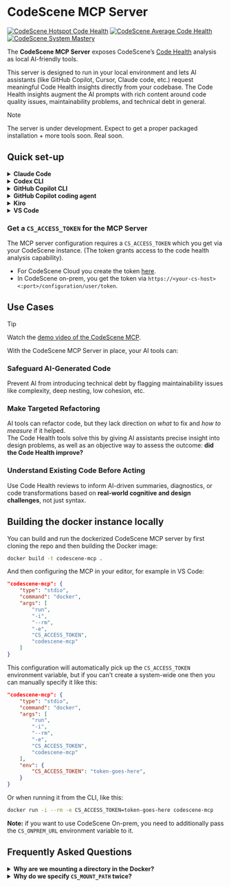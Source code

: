# CodeScene MCP Server

[![CodeScene Hotspot Code Health](https://codescene.io/projects/72556/status-badges/hotspot-code-health)](https://codescene.io/projects/72556)
[![CodeScene Average Code Health](https://codescene.io/projects/72556/status-badges/average-code-health)](https://codescene.io/projects/72556)
[![CodeScene System Mastery](https://codescene.io/projects/72556/status-badges/system-mastery)](https://codescene.io/projects/72556)

The **CodeScene MCP Server** exposes CodeScene’s [Code Health](https://codescene.com/product/code-health) analysis as local AI-friendly tools.

This server is designed to run in your local environment and lets AI assistants (like GitHub Copilot, Cursor, Claude code, etc.) request meaningful Code Health insights directly from your codebase. 
The Code Health insights augment the AI prompts with rich content around code quality issues, maintainability problems, and technical debt in general.

> [!NOTE]
> The server is under development. Expect to get a proper packaged installation + more tools soon. Real soon.

## Quick set-up

<details>

**<summary>Claude Code</summary>**

To connect with CodeScene Cloud:

```sh
claude mcp add codescene --env CS_ACCESS_TOKEN=<token> -- docker run -i --rm -e CS_ACCESS_TOKEN -e CS_MOUNT_PATH=<PATH_TO_CODE> --mount type=bind,src=<PATH_TO_CODE>,dst=/mount/,ro codescene/codescene-mcp
```

To connect with CodeScene On-prem:

```sh
claude mcp add codescene --env CS_ACCESS_TOKEN=<token> --env CS_ONPREM_URL=<url> -- docker run -i --rm -e CS_ACCESS_TOKEN -e CS_ONPREM_URL -e CS_MOUNT_PATH=<PATH_TO_CODE> --mount type=bind,src=<PATH_TO_CODE>,dst=/mount/,ro codescene/codescene-mcp
```

Make sure to replace the `<PATH_TO_CODE>` with the absolute path to the directory whose read-only access you want the CodeScene MCP server to have.

</details>

<details>

**<summary>Codex CLI</summary>**

Configure `~/.codex/config.toml` depending on whether or not you use Cloud or On-prem.

CodeScene Cloud:

```toml
[mcp_servers.codescene]
command = "docker"
args = ["run", "--rm", "-i", "-e", "CS_ACCESS_TOKEN", "-e", "CS_MOUNT_PATH=<PATH_TO_CODE>", "--mount", "type=bind,src=<PATH_TO_CODE>,dst=/mount/,ro", "codescene/codescene-mcp"]
env = { "CS_ACCESS_TOKEN" = "<YOUR_ACCESS_TOKEN>" }
```

CodeScene On-prem:

```toml
[mcp_servers.codescene]
command = "docker"
args = ["run", "--rm", "-i", "-e", "CS_ACCESS_TOKEN", "-e", "CS_ONPREM_URL", "-e", "CS_MOUNT_PATH=<PATH_TO_CODE>", "--mount", "type=bind,src=<PATH_TO_CODE>,dst=/mount/,ro", "codescene/codescene-mcp"]
env = { "CS_ACCESS_TOKEN" = "<YOUR_ACCESS_TOKEN>", "CS_ONPREM_URL" = "<URL>" }
```

Make sure to replace the `<PATH_TO_CODE>` with the absolute path to the directory whose read-only access you want the CodeScene MCP server to have.

</details>

<details>

**<summary>GitHub Copilot CLI</summary>**

After starting Copilot CLI, run the following command to add the CodeScene MCP server:

```sh
/mcp add
```

You will then need to provide information about the MCP server.

CodeScene Cloud:

- Server Name: `codescene`
- Server Type: `Local (Press 1)`
- Command: `docker`
- Arguments: `run, --rm, -i, -e, CS_ACCESS_TOKEN, -e, CS_MOUNT_PATH=<PATH_TO_CODE>, --mount, "type=bind,src=<PATH_TO_CODE>,dst=/mount/,ro", codescene/codescene-mcp`

CodeScene On-prem:

- Server Name: `codescene`
- Server Type: `Local (Press 1)`
- Command: `docker`
- Arguments: `run, --rm, -i, -e, CS_ACCESS_TOKEN, -e, CS_ONPREM_URL, -e, CS_MOUNT_PATH=<PATH_TO_CODE>, --mount, "type=bind,src=<PATH_TO_CODE>,dst=/mount/,ro", codescene/codescene-mcp`

Make sure to replace the `<PATH_TO_CODE>` with the absolute path to the directory whose read-only access you want the CodeScene MCP server to have.

</details>

<details>

**<summary>GitHub Copilot coding agent</summary>**

GitHub Copilot coding agent can leverage the CodeScene MCP server directly in your CI/CD.

To add the secrets to your Copilot environment, follow the Copilot [documentation](https://docs.github.com/en/copilot/how-tos/use-copilot-agents/coding-agent/extend-coding-agent-with-mcp#setting-up-a-copilot-environment-for-copilot-coding-agent). Only secrets with names prefixed with `COPILOT_MCP_` will be available to your MCP configuration.

In your GitHub repository, navigate under Settings -> Code & automation -> Copilot -> Coding agent, and add the following configuration in the MCP configuration section.

CodeScene Cloud:

```json
{
  "mcpServers": {
    "codescene": {
      "type": "local",
      "command": "docker",
      "args": [
        "run",
        "--rm",
        "-i",
        "-e",
        "CS_ACCESS_TOKEN=$CS_ACCESS_TOKEN",
        "-e",
        "CS_MOUNT_PATH=$CS_MOUNT_PATH",
        "--mount",
				"type=bind,src=$CS_MOUNT_PATH,dst=/mount/,ro",
        "codescene/codescene-mcp"
      ],
      "env": {
        "CS_ACCESS_TOKEN": "COPILOT_MCP_CS_ACCESS_TOKEN",
        "CS_MOUNT_PATH": "COPILOT_MCP_CS_MOUNT_PATH"
      },
      "tools": ["*"]
    }
  }
}
```

CodeScene On-prem:

```json
{
  "mcpServers": {
    "codescene": {
      "type": "local",
      "command": "docker",
      "args": [
        "run",
        "--rm",
        "-i",
        "-e",
        "CS_ACCESS_TOKEN=$CS_ACCESS_TOKEN",
        "-e",
        "CS_ONPREM_URL=$CS_ONPREM_URL",
        "-e",
        "CS_MOUNT_PATH=$CS_MOUNT_PATH",
        "--mount",
				"type=bind,src=$CS_MOUNT_PATH,dst=/mount/,ro",
        "codescene/codescene-mcp"
      ],
      "env": {
        "CS_ACCESS_TOKEN": "COPILOT_MCP_CS_ACCESS_TOKEN",
        "CS_ONPREM_URL": "COPILOT_MCP_CS_ONPREM_URL",
        "CS_MOUNT_PATH": "COPILOT_MCP_CS_MOUNT_PATH"
      },
      "tools": ["*"]
    }
  }
}
```

</details>

<details>

**<summary>Kiro</summary>**

Create a `.kiro/settings/mcp.json` file in your workspace directory (or edit if it already exists), add the following configuration.

CodeScene Cloud:

```json
{
  "mcpServers": {
    "sonarqube": {
      "command": "docker",
      "args": [
        "run",
        "-i",
        "--rm",
        "-e", 
        "CS_ACCESS_TOKEN",
        "-e",
        "CS_MOUNT_PATH=<PATH_TO_CODE>",
        "--mount",
				"type=bind,src=<PATH_TO_CODE>,dst=/mount/,ro",
        "codescene/codescene-mcp"
      ],
      "env": {
        "CS_ACCESS_TOKEN": "<YOUR_TOKEN>",
      },
      "disabled": false,
      "autoApprove": []
    }
  }
}
```

CodeScene On-prem:

```json
{
  "mcpServers": {
    "sonarqube": {
      "command": "docker",
      "args": [
        "run",
        "-i",
        "--rm",
        "-e", 
        "CS_ACCESS_TOKEN",
        "-e",
        "CS_ONPREM_URL",
        "-e",
        "CS_MOUNT_PATH=<PATH_TO_CODE>",
        "--mount",
				"type=bind,src=<PATH_TO_CODE>,dst=/mount/,ro",
        "codescene/codescene-mcp"
      ],
      "env": {
        "CS_ACCESS_TOKEN": "<YOUR_TOKEN>",
        "CS_ONPREM_URL": "<URL>"
      },
      "disabled": false,
      "autoApprove": []
    }
  }
}
```

Make sure to replace the `<PATH_TO_CODE>` with the absolute path to the directory whose read-only access you want the CodeScene MCP server to have.

</details>

<details>

**<summary>VS Code</summary>**

[![Install CodeScene MCP for Cloud](https://img.shields.io/badge/VS_Code-Install_CodeScene_MCP_for_Cloud-0098FF?style=flat-square&logo=visualstudiocode&logoColor=white)](https://insiders.vscode.dev/redirect/mcp/install?name=codescene&inputs=[%7B%22id%22%3A%22CS_MOUNT_PATH%22%2C%22type%22%3A%22promptString%22%2C%22description%22%3A%22Path%20of%20the%20directory%20that%20CodeScene%20should%20be%20able%20to%20see.%22%2C%22password%22%3Afalse%7D%2C%7B%22id%22%3A%22CS_ACCESS_TOKEN%22%2C%22type%22%3A%22promptString%22%2C%22description%22%3A%22CodeScene%20Access%20Token%22%2C%22password%22%3Atrue%7D]&config={%22command%22%3A%22docker%22%2C%22args%22%3A[%22run%22%2C%22-i%22%2C%22--rm%22%2C%22-e%22%2C%22CS_ACCESS_TOKEN%22%2C%22-e%22%2C%22CS_MOUNT_PATH%3D%24%7Binput%3ACS_MOUNT_PATH%7D%22%2C%22--mount%22%2C%22type%3Dbind%2Csrc%3D%24%7Binput%3ACS_MOUNT_PATH%7D%2Cdst%3D/mount/%2Cro%22%2C%22codescene/codescene-mcp%22]%2C%22env%22%3A%7B%22CS_ACCESS_TOKEN%22%3A%22%24%7Binput%3ACS_ACCESS_TOKEN%7D%22%7D%2C%22type%22%3A%22stdio%22})

[![Install CodeScene MCP for On-prem](https://img.shields.io/badge/VS_Code-Install_CodeScene_MCP_for_Onprem-0098FF?style=flat-square&logo=visualstudiocode&logoColor=white)](https://insiders.vscode.dev/redirect/mcp/install?name=codescene&inputs=[%7B%22id%22%3A%22CS_MOUNT_PATH%22%2C%22type%22%3A%22promptString%22%2C%22description%22%3A%22Path%20of%20the%20directory%20that%20CodeScene%20should%20be%20able%20to%20see.%22%2C%22password%22%3Afalse%7D%2C%7B%22id%22%3A%22CS_ACCESS_TOKEN%22%2C%22type%22%3A%22promptString%22%2C%22description%22%3A%22CodeScene%20Access%20Token%22%2C%22password%22%3Atrue%7D%2C%7B%22id%22%3A%22CS_ONPREM_URL%22%2C%22type%22%3A%22promptString%22%2C%22description%22%3A%22CodeScene%20On-prem%20URL%22%2C%22password%22%3Afalse%7D]&config={%22command%22%3A%22docker%22%2C%22args%22%3A[%22run%22%2C%22-i%22%2C%22--rm%22%2C%22-e%22%2C%22CS_ACCESS_TOKEN%22%2C%22-e%22%2C%22CS_ONPREM_URL%22%2C%22-e%22%2C%22CS_MOUNT_PATH%3D%24%7Binput%3ACS_MOUNT_PATH%7D%22%2C%22--mount%22%2C%22type%3Dbind%2Csrc%3D%24%7Binput%3ACS_MOUNT_PATH%7D%2Cdst%3D/mount/%2Cro%22%2C%22codescene/codescene-mcp%22]%2C%22env%22%3A%7B%22CS_ACCESS_TOKEN%22%3A%22%24%7Binput%3ACS_ACCESS_TOKEN%7D%22%2C%22CS_ONPREM_URL%22%3A%22%24%7Binput%3ACS_ONPREM_URL%7D%22%7D%2C%22type%22%3A%22stdio%22})

</details>

### Get a `CS_ACCESS_TOKEN` for the MCP Server

The MCP server configuration requires a `CS_ACCESS_TOKEN` which you get via your CodeScene instance. (The token grants access to the code health analysis capability).
* For CodeScene Cloud you create the token [here](https://codescene.io/users/me/pat).
* In CodeScene on-prem, you get the token via `https://<your-cs-host><:port>/configuration/user/token`.

## Use Cases

> [!TIP]
> Watch the [demo video of the CodeScene MCP](https://www.youtube.com/watch?v=AycLVxKmVSY).

With the CodeScene MCP Server in place, your AI tools can:

### Safeguard AI-Generated Code
Prevent AI from introducing technical debt by flagging maintainability issues like complexity, deep nesting, low cohesion, etc.

### Make Targeted Refactoring  
AI tools can refactor code, but they lack direction on *what* to fix and *how to measure* if it helped.  
The Code Health tools solve this by giving AI assistants precise insight into design problems, as well as an objective way to assess the outcome: **did the Code Health improve?**

### Understand Existing Code Before Acting
Use Code Health reviews to inform AI-driven summaries, diagnostics, or code transformations based on **real-world cognitive and design challenges**, not just syntax.

## Building the docker instance locally

You can build and run the dockerized CodeScene MCP server by first cloning the repo and then building the Docker image:

```sh
docker build -t codescene-mcp .
```

And then configuring the MCP in your editor, for example in VS Code:

```json
"codescene-mcp": {
    "type": "stdio",
    "command": "docker",
    "args": [
        "run",
        "-i",
        "--rm",
        "-e",
        "CS_ACCESS_TOKEN",
        "codescene-mcp"
    ]
}
```

This configuration will automatically pick up the `CS_ACCESS_TOKEN` environment variable, but if you can't create a system-wide one then you can manually specify it like this:

```json
"codescene-mcp": {
    "type": "stdio",
    "command": "docker",
    "args": [
        "run",
        "-i",
        "--rm",
        "-e",
        "CS_ACCESS_TOKEN",
        "codescene-mcp"
    ],
    "env": {
		"CS_ACCESS_TOKEN": "token-goes-here",
    }
}
```

Or when running it from the CLI, like this:

```sh
docker run -i --rm -e CS_ACCESS_TOKEN=token-goes-here codescene-mcp
```

**Note:** if you want to use CodeScene On-prem, you need to additionally pass the `CS_ONPREM_URL` environment variable to it.

## Frequently Asked Questions

<details>

**<summary>Why are we mounting a directory in the Docker?</summary>**

Previously we had the MCP client pass the entire file contents to us in a JSON object, but with this we ran into a problem where if the file contents exceed your AI model's input or output token limit, we'd either get no data or incorrect data. 

While this might work for small files and code snippets, we want to provide a solution that works on any file, no matter the size, and we achieve this by having the MCP client return a file path to us which we then read ourselves, thus bypassing the AI token limit issue entirely.

To make this safe, we have you, the user, specify which path our MCP server should have access to. In addition, all the configuration examples provided in this README feature a mounting command that only gives read-only access to the mounted path, so we can't do anything to those files other than read them.

In addition this now saves your AI budget by not spending precious tokens on file reading, which can add up pretty quickly.

</details>

<details>

**<summary>Why do we specify `CS_MOUNT_PATH` twice?</summary>**

Due to the limitation of not knowing the relative path to the file from within Docker, in order to read the correct file we need to know the full absolute path to your mounted directory, so that we could deduce a relative path to the internally mounted file by simply taking the absolute path to the file, the absolute path to the mounted directory, and replacing the mounted directory part with our internal mounted directory. 

We pass the absolute path to the mounted directory to us via a environment variable `-e CS_MOUNT_PATH=<PATH>` so that we would know the absolute path, jand then we need to pass that path again the second time via `--mount type=bind,src=<PATH>,dst=/mount/,ro` which then instructs Docker to actually mount `<PATH>` to our internal `/mount/` directory.

</details>